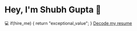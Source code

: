 # Hey, I'm Shubh Gupta 👋

💻 if(hire_me) { return "exceptional_value"; } [Decode my resume](https://github.com/user-attachments/files/20432133/Shubh_s_DA_Resume.pdf)

